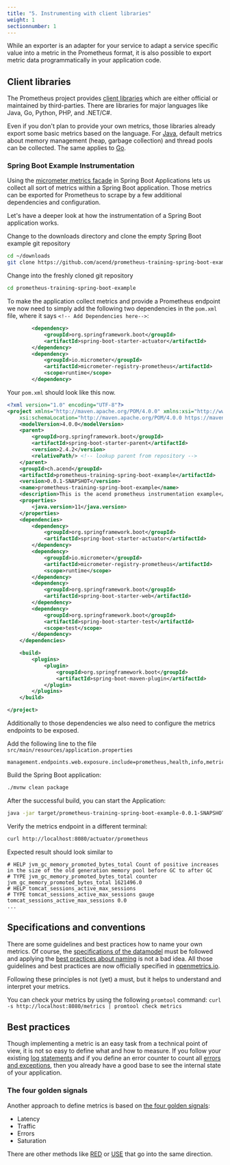 ```yaml
---
title: "5. Instrumenting with client libraries"
weight: 1
sectionnumber: 1
---
```


While an exporter is an adapter for your service to adapt a service specific value into a metric in the Prometheus format, it is also possible to export metric data programmatically in your application code.

## Client libraries

The Prometheus project provides [client libraries](https://prometheus.io/docs/instrumenting/clientlibs/) which are either official or maintained by third-parties. There are libraries for major languages like Java, Go, Python, PHP, and .NET/C#.

Even if you don't plan to provide your own metrics, those libraries already export some basic metrics based on the language. For [Java](https://github.com/prometheus/client_java#included-collectors), default metrics about memory management (heap, garbage collection) and thread pools can be collected. The same applies to [Go](https://prometheus.io/docs/guides/go-application/).


### Spring Boot Example Instrumentation

Using the [micrometer metrics facade](https://spring.io/blog/2018/03/16/micrometer-spring-boot-2-s-new-application-metrics-collector) in Spring Boot Applications lets us collect all sort of metrics within a Spring Boot application. Those metrics can be exported for Prometheus to scrape by a few additional dependencies and configuration.

Let's have a deeper look at how the instrumentation of a Spring Boot application works.

Change to the downloads directory and clone the empty Spring Boot example git repository

```bash
cd ~/downloads
git clone https://github.com/acend/prometheus-training-spring-boot-example.git
```

Change into the freshly cloned git repository
```bash
cd prometheus-training-spring-boot-example
```

To make the application collect metrics and provide a Prometheus endpoint we now need to simply add the following two dependencies in the `pom.xml` file, where it says `<!-- Add Dependencies here-->`:

```xml
        <dependency>
            <groupId>org.springframework.boot</groupId>
            <artifactId>spring-boot-starter-actuator</artifactId>
        </dependency>
        <dependency>
            <groupId>io.micrometer</groupId>
            <artifactId>micrometer-registry-prometheus</artifactId>
            <scope>runtime</scope>
        </dependency>
```
Your `pom.xml` should look like this now.

```xml
<?xml version="1.0" encoding="UTF-8"?>
<project xmlns="http://maven.apache.org/POM/4.0.0" xmlns:xsi="http://www.w3.org/2001/XMLSchema-instance"
    xsi:schemaLocation="http://maven.apache.org/POM/4.0.0 https://maven.apache.org/xsd/maven-4.0.0.xsd">
    <modelVersion>4.0.0</modelVersion>
    <parent>
        <groupId>org.springframework.boot</groupId>
        <artifactId>spring-boot-starter-parent</artifactId>
        <version>2.4.2</version>
        <relativePath/> <!-- lookup parent from repository -->
    </parent>
    <groupId>ch.acend</groupId>
    <artifactId>prometheus-training-spring-boot-example</artifactId>
    <version>0.0.1-SNAPSHOT</version>
    <name>prometheus-training-spring-boot-example</name>
    <description>This is the acend prometheus instrumentation example</description>
    <properties>
        <java.version>11</java.version>
    </properties>
    <dependencies>
        <dependency>
            <groupId>org.springframework.boot</groupId>
            <artifactId>spring-boot-starter-actuator</artifactId>
        </dependency>
        <dependency>
            <groupId>io.micrometer</groupId>
            <artifactId>micrometer-registry-prometheus</artifactId>
            <scope>runtime</scope>
        </dependency>
        <dependency>
            <groupId>org.springframework.boot</groupId>
            <artifactId>spring-boot-starter-web</artifactId>
        </dependency>
        <dependency>
            <groupId>org.springframework.boot</groupId>
            <artifactId>spring-boot-starter-test</artifactId>
            <scope>test</scope>
        </dependency>
    </dependencies>

    <build>
        <plugins>
            <plugin>
                <groupId>org.springframework.boot</groupId>
                <artifactId>spring-boot-maven-plugin</artifactId>
            </plugin>
        </plugins>
    </build>

</project>
```

Additionally to those dependencies we also need to configure the metrics endpoints to be exposed.

Add the following line to the file `src/main/resources/application.properties`

```
management.endpoints.web.exposure.include=prometheus,health,info,metric
```

Build the Spring Boot application:

```bash
./mvnw clean package
```

After the successful build, you can start the Application:

```bash
java -jar target/prometheus-training-spring-boot-example-0.0.1-SNAPSHOT.jar
```

Verify the metrics endpoint in a different terminal:

```bash
curl http://localhost:8080/actuator/prometheus
```

Expected result should look similar to

```
# HELP jvm_gc_memory_promoted_bytes_total Count of positive increases in the size of the old generation memory pool before GC to after GC
# TYPE jvm_gc_memory_promoted_bytes_total counter
jvm_gc_memory_promoted_bytes_total 1621496.0
# HELP tomcat_sessions_active_max_sessions  
# TYPE tomcat_sessions_active_max_sessions gauge
tomcat_sessions_active_max_sessions 0.0
...
```


## Specifications and conventions

There are some guidelines and best practices how to name your own metrics. Of course, the [specifications of the datamodel](https://prometheus.io/docs/concepts/data_model/#metric-names-and-labels) must be followed and applying the [best practices about naming](https://prometheus.io/docs/practices/naming/) is not a bad idea. All those guidelines and best practices are now officially specified in [openmetrics.io](https://openmetrics.io).

Following these principles is not (yet) a must, but it helps to understand and interpret your metrics.

You can check your metrics by using the following `promtool` command: `curl -s http://localhost:8080/metrics | promtool check metrics`

## Best practices

Though implementing a metric is an easy task from a technical point of view, it is not so easy to define what and how to measure. If you follow your existing [log statements](https://prometheus.io/docs/practices/instrumentation/#logging) and if you define an error counter to count all [errors and exceptions](https://prometheus.io/docs/practices/instrumentation/#failures), then you already have a good base to see the internal state of your application.

### The four golden signals

Another approach to define metrics is based on [the four golden signals](https://sre.google/sre-book/monitoring-distributed-systems/):

* Latency
* Traffic
* Errors
* Saturation

There are other methods like [RED](https://www.weave.works/blog/the-red-method-key-metrics-for-microservices-architecture/) or [USE](http://www.brendangregg.com/usemethod.html) that go into the same direction.
